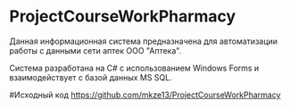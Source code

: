 # ProjectCourseWorkPharmacy
Данная информационная система предназначена для автоматизации работы с данными сети аптек ООО "Аптека".

Система разработана на C# с использованием Windows Forms и взаимодействует с базой данных MS SQL.

#Исходный код
https://github.com/mkze13/ProjectCourseWorkPharmacy
